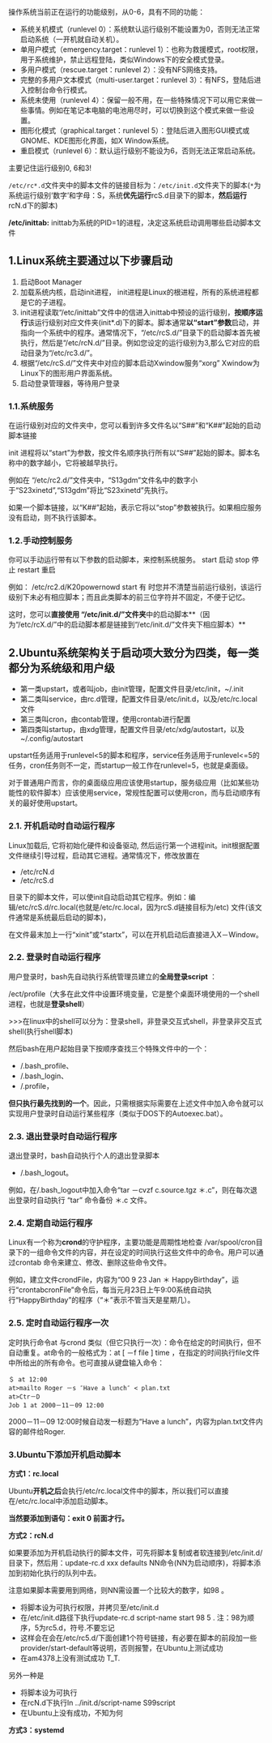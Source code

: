 
操作系统当前正在运行的功能级别，从0-6，具有不同的功能：

- 系统关机模式（runlevel 0）：系统默认运行级别不能设置为0，否则无法正常启动系统（一开机就自动关机）。
- 单用户模式（emergency.target：runlevel 1）：也称为救援模式，root权限，用于系统维护，禁止远程登陆，类似Windows下的安全模式登录。
- 多用户模式（rescue.target：runlevel 2）：没有NFS网络支持。
- 完整的多用户文本模式（multi-user.target：runlevel 3）：有NFS，登陆后进入控制台命令行模式。
- 系统未使用（runlevel 4）：保留一般不用，在一些特殊情况下可以用它来做一些事情。例如在笔记本电脑的电池用尽时，可以切换到这个模式来做一些设置。
- 图形化模式（graphical.target：runlevel 5）：登陆后进入图形GUI模式或GNOME、KDE图形化界面，如X Window系统。
- 重启模式（runlevel 6）：默认运行级别不能设为6，否则无法正常启动系统。

主要记住运行级别0, 6和3!

`/etc/rc*.d`文件夹中的脚本文件的链接目标为：`/etc/init.d`文件夹下的脚本(`*`为系统运行级别‘数字’和字母：S，系统**优先运行**rcS.d目录下的脚本，**然后运行**rcN.d下的脚本)

**/etc/inittab:** inittab为系统的PID=1的进程，决定这系统启动调用哪些启动脚本文件



## 1.Linux系统主要通过以下步骤启动

1. 启动Boot Manager
2. 加载系统内核，启动init进程， init进程是Linux的根进程，所有的系统进程都是它的子进程。
3. init进程读取“/etc/inittab”文件中的信进入inittab中预设的运行级别，**按顺序运行**该运行级别对应文件夹(init*.d)下的脚本。脚本通常**以“start”参数**启动，并指向一个系统中的程序。通常情况下，“/etc/rcS.d/”目录下的启动脚本首先被执行，然后是“/etc/rcN.d/”目录。例如您设定的运行级别为3,那么它对应的启动目录为“/etc/rc3.d/”。
4. 根据“/etc/rcS.d/”文件夹中对应的脚本启动Xwindow服务“xorg”   Xwindow为Linux下的图形用户界面系统。
5. 启动登录管理器，等待用户登录

### **1.1.系统服务**

在运行级别对应的文件夹中，您可以看到许多文件名以“S##”和“K##”起始的启动脚本链接

init 进程将以“start”为参数，按文件名顺序执行所有以“S##”起始的脚本。脚本名称中的数字越小，它将被越早执行。

例如在 “/etc/rc2.d/”文件夹中，“S13gdm”文件名中的数字小于“S23xinetd”,“S13gdm”将比“S23xinetd”先执行。

如果一个脚本链接，以“K##”起始，表示它将以“stop”参数被执行。如果相应服务没有启动，则不执行该脚本。

### **1.2.手动控制服务**

你可以手动运行带有以下参数的启动脚本，来控制系统服务。
start 启动
stop 停止
restart 重启

例如：
/etc/rc2.d/K20powernowd start
有 时您并不清楚当前运行级别，该运行级别下未必有相应脚本；而且此类脚本的前三位字符并不固定，不便于记忆。

这时，您可以**直接使用 “/etc/init.d/”文件夹**中的启动脚本**（因为“/etc/rcX.d/”中的启动脚本都是链接到“/etc/init.d/”文件夹下相应脚本）**



## **2.Ubuntu系统架构关于启动项大致分为四类，每一类都分为系统级和用户级**

- 第一类upstart，或者叫job，由init管理，配置文件目录/etc/init，~/.init
- 第二类叫service，由rc.d管理，配置文件目录/etc/init.d，以及/etc/rc.local文件
- 第三类叫cron，由contab管理，使用crontab进行配置
- 第四类叫startup，由xdg管理，配置文件目录/etc/xdg/autostart，以及~/.config/autostart

upstart任务适用于runlevel<5的脚本和程序，service任务适用于runlevel<=5的任务，cron任务则不一定，而startup一般工作在runlevel=5，也就是桌面级。

对于普通用户而言，你的桌面级应用应该使用startup，服务级应用（比如某些功能性的软件脚本）应该使用service，常规性配置可以使用cron，而与启动顺序有关的最好使用upstart。

### **2.1. 开机启动时自动运行程序**

Linux加载后, 它将初始化硬件和设备驱动, 然后运行第一个进程init。init根据配置文件继续引导过程，启动其它进程。通常情况下，修改放置在

- /etc/rcN.d
- /etc/rcS.d

目录下的脚本文件，可以使init自动启动其它程序。例如：编辑/etc/rcS.d/rc.local(也就是/etc/rc.local，因为rcS.d链接目标为/etc) 文件(该文件通常是系统最后启动的脚本)，

在文件最末加上一行“xinit”或“startx”，可以在开机启动后直接进入X－Window。

### **2.2. 登录时自动运行程序**

用户登录时，bash先自动执行系统管理员建立的**全局登录script** ：

/ect/profile（大多在此文件中设置环境变量，它是整个桌面环境使用的一个shell进程，也就是**登录shell**）

\>>>在linux中的shell可以分为：登录shell，非登录交互式shell，非登录非交互式shell(执行shell脚本)

然后bash在用户起始目录下按顺序查找三个特殊文件中的一个：

- /.bash_profile、
- /.bash_login、
- /.profile，

**但只执行最先找到的一个**。因此，只需根据实际需要在上述文件中加入命令就可以实现用户登录时自动运行某些程序（类似于DOS下的Autoexec.bat）。

### **2.3. 退出登录时自动运行程序**

退出登录时，bash自动执行个人的退出登录脚本

- /.bash_logout。

例如，在/.bash_logout中加入命令“tar －cvzf c.source.tgz ＊.c”，则在每次退出登录时自动执行 “tar” 命令备份 ＊.c 文件。

### **2.4. 定期自动运行程序**

Linux有一个称为**crond**的守护程序，主要功能是周期性地检查 /var/spool/cron目录下的一组命令文件的内容，并在设定的时间执行这些文件中的命令。用户可以通过crontab 命令来建立、修改、删除这些命令文件。

例如，建立文件crondFile，内容为“00 9 23 Jan ＊ HappyBirthday”，运行“crontabcronFile”命令后，每当元月23日上午9:00系统自动执行“HappyBirthday”的程序（“＊”表示不管当天是星期几）。

### **2.5. 定时自动运行程序一次**

定时执行命令at 与crond 类似（但它只执行一次）：命令在给定的时间执行，但不自动重复。at命令的一般格式为：at [ －f file ] time ，在指定的时间执行file文件中所给出的所有命令。也可直接从键盘输入命令：

```
＄ at 12:00
at>mailto Roger －s ″Have a lunch″ < plan.txt
at>Ctr－D
Job 1 at 2000－11－09 12:00
```

 

2000－11－09 12:00时候自动发一标题为“Have a lunch”，内容为plan.txt文件内容的邮件给Roger.



### 3.Ubuntu下添加开机启动脚本

**方式1：rc.local**

Ubuntu**开机之后**会执行/etc/rc.local文件中的脚本，所以我们可以直接在/etc/rc.local中添加启动脚本。

**当然要添加到语句：exit 0 前面才行。**

**方式2：rcN.d**

如果要添加为开机启动执行的脚本文件，可先将脚本复制或者软连接到/etc/init.d/目录下，然后用：update-rc.d xxx defaults NN命令(NN为启动顺序)，将脚本添加到初始化执行的队列中去。

注意如果脚本需要用到网络，则NN需设置一个比较大的数字，如98 。

- 将脚本设为可执行权限，并拷贝至/etc/init.d
- 在/etc/init.d路径下执行update-rc.d script-name start 98 5 . 注：98为顺序，5为rc5.d，符号.不要忘记
- 这样会在会在/etc/rc5.d/下面创建1个符号链接，有必要在脚本的前段加一些provider/start-default等说明，否则报警，在Ubuntu上测试成功
- 在am4378上没有测试成功 T_T.

另外一种是

- 将脚本设为可执行
- 在rcN.d下执行ln ../init.d/script-name S99script
- 在Ubuntu上没有成功，不知为何

**方式3：systemd**